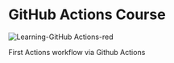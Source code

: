 # GitHub Actions Course
![Learning-GitHub Actions-red](https://user-images.githubusercontent.com/55597367/206916687-d33129c2-e549-4348-bc8e-b50e59bd1edc.svg)

First Actions workflow via Github Actions
